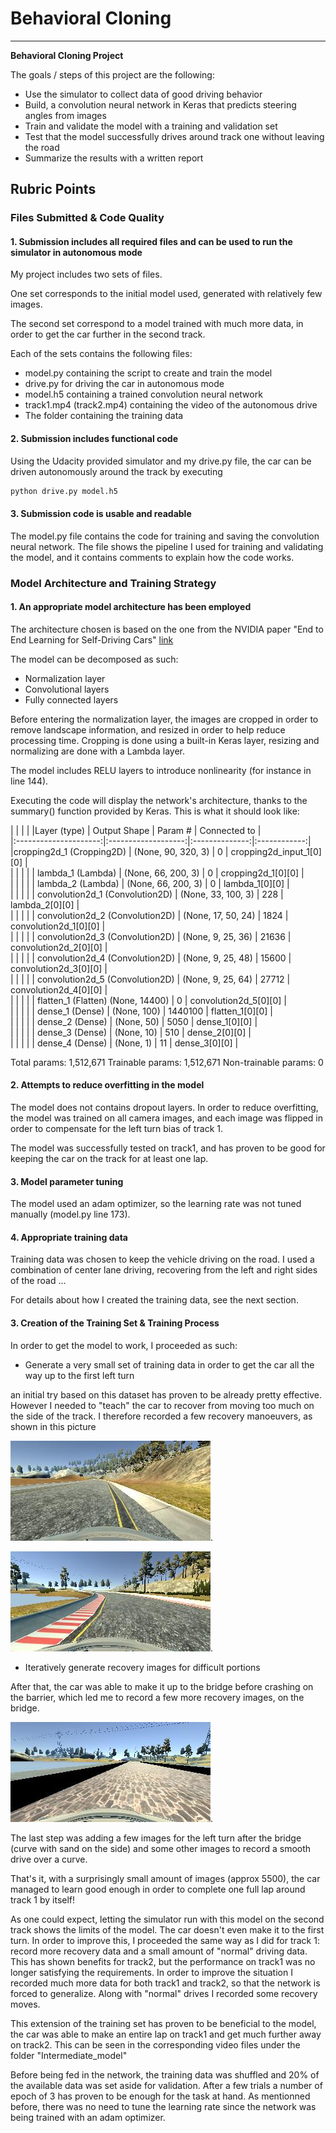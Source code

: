 # **Behavioral Cloning** 
---

**Behavioral Cloning Project**

The goals / steps of this project are the following:
* Use the simulator to collect data of good driving behavior
* Build, a convolution neural network in Keras that predicts steering angles from images
* Train and validate the model with a training and validation set
* Test that the model successfully drives around track one without leaving the road
* Summarize the results with a written report


[//]: # (Image References)

[recovery]: ./Report/recovery.jpg "Recovery"
[recovery2]: ./Report/recovery2.jpg "Recovery2"
[bridgerecovery]: ./Report/bridgerecovery.jpg "bridgerecovery"

## Rubric Points
### Files Submitted & Code Quality

#### 1. Submission includes all required files and can be used to run the simulator in autonomous mode

My project includes two sets of files.

One set corresponds to the initial model used, generated with relatively few images. 

The second set correspond to a model trained with much more data, in order to get the car further in the second track. 

Each of the sets contains the following files:
* model.py containing the script to create and train the model
* drive.py for driving the car in autonomous mode
* model.h5 containing a trained convolution neural network 
* track1.mp4 (track2.mp4) containing the video of the autonomous drive
* The folder containing the training data

#### 2. Submission includes functional code
Using the Udacity provided simulator and my drive.py file, the car can be driven autonomously around the track by executing 
```sh
python drive.py model.h5
```

#### 3. Submission code is usable and readable

The model.py file contains the code for training and saving the convolution neural network. The file shows the pipeline I used for training and validating the model, and it contains comments to explain how the code works.

### Model Architecture and Training Strategy

#### 1. An appropriate model architecture has been employed

The architecture chosen is based on the one from the NVIDIA paper "End to End Learning for Self-Driving Cars" [link](http://images.nvidia.com/content/tegra/automotive/images/2016/solutions/pdf/end-to-end-dl-using-px.pdf)

The model can be decomposed as such:
* Normalization layer
* Convolutional layers
* Fully connected layers

Before entering the normalization layer, the images are cropped in order to remove landscape information, and resized in order to help reduce processing time. Cropping is done using a built-in Keras layer, resizing and normalizing are done with a Lambda layer.

The model includes RELU layers to introduce nonlinearity (for instance in line 144).

Executing the code will display the network's architecture, thanks to the summary() function provided by Keras. This is what it should look like:

|   |   |    |
|Layer (type)            |         Output Shape      |    Param #     | Connected to      |               
|:---------------------:|:-------------------:|:--------------:|:------------:| 
|cropping2d_1 (Cropping2D)    |    (None, 90, 320, 3)  |  0      |     cropping2d_input_1[0][0]    |     
|   |   |    |
| lambda_1 (Lambda)             |   (None, 66, 200, 3) |   0      |     cropping2d_1[0][0] |              
|   |   |    |
| lambda_2 (Lambda)           |     (None, 66, 200, 3) |   0      |     lambda_1[0][0]   |                
|   |   |    |
| convolution2d_1 (Convolution2D) | (None, 33, 100, 3) |   228    |     lambda_2[0][0]   |                
|   |   |    |
| convolution2d_2 (Convolution2D) | (None, 17, 50, 24)  |  1824  |      convolution2d_1[0][0] |           
|   |   |    |
| convolution2d_3 (Convolution2D) | (None, 9, 25, 36)  |   21636   |    convolution2d_2[0][0]    |        
|   |   |    |
| convolution2d_4 (Convolution2D) | (None, 9, 25, 48) |    15600  |     convolution2d_3[0][0]   |         
|   |   |    |
| convolution2d_5 (Convolution2D) | (None, 9, 25, 64) |    27712  |     convolution2d_4[0][0] |           
|   |   |    |
| flatten_1 (Flatten)              (None, 14400)     |    0      |     convolution2d_5[0][0]  |          
|   |   |    |
| dense_1 (Dense)          |        (None, 100)       |    1440100  |   flatten_1[0][0]     |             
|   |   |    |
| dense_2 (Dense)        |          (None, 50)       |     5050    |    dense_1[0][0]     |               
|   |   |    |
| dense_3 (Dense)        |          (None, 10)       |     510    |     dense_2[0][0]    |                
|   |   |    |
| dense_4 (Dense)         |         (None, 1)         |    11     |     dense_3[0][0]    |               

Total params: 1,512,671
Trainable params: 1,512,671
Non-trainable params: 0


#### 2. Attempts to reduce overfitting in the model

The model does not contains dropout layers. In order to reduce overfitting, the model was trained on all camera images, and each image was flipped in order to compensate for the left turn bias of track 1. 

The model was successfully tested on track1, and has proven to be good for keeping the car on the track for at least one lap.


#### 3. Model parameter tuning

The model used an adam optimizer, so the learning rate was not tuned manually (model.py line 173).

#### 4. Appropriate training data

Training data was chosen to keep the vehicle driving on the road. I used a combination of center lane driving, recovering from the left and right sides of the road ... 

For details about how I created the training data, see the next section. 

#### 3. Creation of the Training Set & Training Process

In order to get the model to work, I proceeded as such:

* Generate a very small set of training data in order to get the car all the way up to the first left turn

an initial try based on this dataset has proven to be already pretty effective. However I needed to "teach" the car to recover from moving too much on the side of the track. I therefore recorded a few recovery manoeuvers, as shown in this picture 

![alt text][recovery]. 

![alt text][recovery2].

* Iteratively generate recovery images for difficult portions

After that, the car was able to make it up to the bridge before crashing on the barrier, which led me to record a few more recovery images, on the bridge. 

![alt text][bridgerecovery]. 

The last step was adding a few images for the left turn after the bridge (curve with sand on the side) and some other images to record a smooth drive over a curve.


That's it, with a surprisingly small amount of images (approx 5500), the car managed to learn good enough in order to complete one full lap around track 1 by itself!


As one could expect, letting the simulator run with this model on the second track shows the limits of the model. The car doesn't even make it to the first turn. In order to improve this, I proceeded the same way as I did for track 1: record more recovery data and a small amount of "normal" driving data. This has shown benefits for track2, but the performance on track1 was no longer satisfying the requirements. In order to improve the situation I recorded much more data for both track1 and track2, so that the network is forced to generalize. Along with "normal" drives I recorded some recovery moves.

This extension of the training set has proven to be beneficial to the model, the car was able to make an entire lap on track1 and get much further away on track2. This can be seen in the corresponding video files under the folder "Intermediate_model"


Before being fed in the network, the training data was shuffled and 20% of the available data was set aside for validation. After a few trials a number of epoch of 3 has proven to be enough for the task at hand. As mentionned before, there was no need to tune the learning rate since the network was being trained with an adam optimizer.

